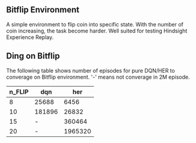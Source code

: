 ## Bitflip Environment
A simple environment to flip coin into specific state. With the number of coin increasing, the task become harder. Well suited for testing Hindsight Experience Replay.

## Ding on Bitflip

The following table shows number of episodes for pure DQN/HER to converage on Bitflip environment. '-' means not converage in 2M episode.

| n_FLIP | dqn   | her    |
| ------ | ----- | ------ |
| 8      | 25688 | 6456   |
| 10     | 181896 | 26832  |
| 15     | -     | 360464 |
| 20     | -     | 1965320 |

